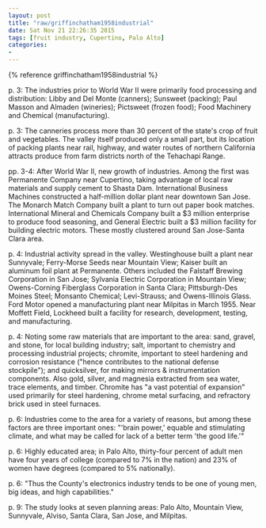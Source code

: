 ```yaml
---
layout: post
title: "raw/griffinchatham1958industrial"
date: Sat Nov 21 22:26:35 2015
tags: [fruit industry, Cupertino, Palo Alto]
categories: 
- 
---
```


{% reference griffinchatham1958industrial %}

p. 3: The industries prior to World War II were primarily food processing and
distribution: Libby and Del Monte (canners); Sunsweet (packing); Paul Masson
and Almaden (wineries); Pictsweet (frozen food); Food Machinery and Chemical
(manufacturing).

p. 3: The canneries process more than 30 percent of the state's crop of fruit
and vegetables. The valley itself produced only a small part, but its location
of packing plants near rail, highway, and water routes of northern California
attracts produce from farm districts north of the Tehachapi Range.

pp. 3-4: After World War II, new growth of industries. Among the first was
Permanente Company near Cupertino, taking advantage of local raw materials and
supply cement to Shasta Dam. International Business Machines constructed a
half-million dollar plant near downtown San Jose. The Monarch Match Company
built a plant to turn out paper book matches. International Mineral and
Chemicals Company built a $3 million enterprise to produce food seasoning, and
General Electric built a $3 million facility for building electric motors.
These mostly clustered around San Jose-Santa Clara area.

p. 4: Industrial activity spread in the valley. Westinghouse built a plant
near Sunnyvale; Ferry-Morse Seeds near Mountain View; Kaiser built an aluminum
foil plant at Permanente. Others included the Falstaff Brewing Corporation in
San Jose; Sylvania Electric Corporation in Mountain View; Owens-Corning
Fiberglass Corporation in Santa Clara; Pittsburgh-Des Moines Steel; Monsanto
Chemical; Levi-Strauss; and Owens-Illinois Glass. Ford Motor opened a
manufacturing plant near Milpitas in March 1955. Near Moffett Field, Lockheed
built a facility for research, development, testing, and manufacturing.

p. 4: Noting some raw materials that are important to the area: sand, gravel,
and stone, for local building industry; salt, important to chemistry and
processing industrial projects; chromite, important to steel hardening and
corrosion resistance ("hence contributes to the national defense stockpile");
and quicksilver, for making mirrors & instrumentation components. Also gold,
silver, and magnesia extracted from sea water, trace elements, and timber.
Chromite has "a vast potential of expansion" used primarily for steel
hardening, chrome metal surfacing, and refractory brick used in steel
furnaces.

p. 6: Industries come to the area for a variety of reasons, but among these
factors are three important ones: "'brain power,' equable and stimulating
climate, and what may be called for lack of a better term 'the good life.'"

p. 6: Highly educated area; in Palo Alto, thirty-four percent of adult men
have four years of college (compared to 7% in the nation) and 23% of women
have degrees (compared to 5% nationally).

p. 6: "Thus the County's electronics industry tends to be one of young men,
big ideas, and high capabilities."

p. 9: The study looks at seven planning areas: Palo Alto, Mountain View,
Sunnyvale, Alviso, Santa Clara, San Jose, and Milpitas.

